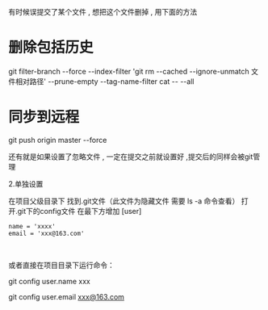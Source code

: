 有时候误提交了某个文件 , 想把这个文件删掉 , 用下面的方法

# 删除包括历史
git filter-branch --force --index-filter 'git rm --cached --ignore-unmatch 文件相对路径' --prune-empty --tag-name-filter cat -- --all
# 同步到远程
git push origin master --force


还有就是如果设置了忽略文件 , 一定在提交之前就设置好 ,提交后的同样会被git管理

2.单独设置

在项目父级目录下 找到.git文件（此文件为隐藏文件 需要 ls -a 命令查看）
打开.git下的config文件 在最下方增加
[user]
 
    name = 'xxxx'
    email = 'xxx@163.com'
 

或者直接在项目目录下运行命令：

git config  user.name xxx
 
git config  user.email xxx@163.com

